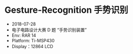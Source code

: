 # Gesture-Recognition 手势识别
* 2018-07-28
* 电子电路设计大赛 D 题 “手势识别装置”
* Env: RAR 14
* Platform: Ti-MSP430
* Display：12864 LCD
